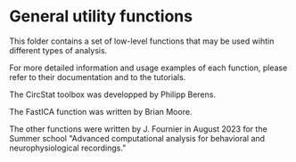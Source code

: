 # General utility functions
This folder contains a set of low-level functions that may be used wihtin different types of analysis.

For more detailed information and usage examples of each function, please refer to their documentation and to the tutorials.

The CircStat toolbox was developped by Philipp Berens.

The FastICA function was written by Brian Moore.

The other functions were written by J. Fournier in August 2023 for the Summer school "Advanced computational analysis for behavioral and neurophysiological recordings."
